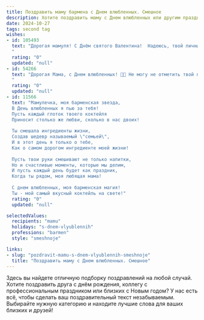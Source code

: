 ```yaml
---
title: Поздравить маму бармена с Днем влюбленных. Смешное
description: Хотите поздравить маму с Днем влюбленных или другим праздником? Наш ИИ создаст незабываемое поздравление, а вы обязательно выделитесь среди других.  
date: 2024-10-27
tags: second tag
wishes:
- id: 105493
  text: "Дорогая мамуля! С Днём святого Валентина!  Надеюсь, твой личный \"коктейль любви\" сегодня особенно крепкий и сладкий, без лишнего градуса грусти и с щедрой порцией счастья!  Пусть твой роман с жизнью будет таким же искристым, как лучшие творения за барной стойкой!  Целую крепко-крепко!
  "
  rating: "0"
  updated: "null"
- id: 54266
  text: "Дорогая Мама, с Днем влюбленных! 🎉🥳 Не могу не отметить твой профессионализм: ты влюблена в свою работу бармена так же страстно, как клиенты в твои коктейли! 🍸🍹  Пусть каждый день будет полон любви – как к работе, так и к жизни! ❤️
  "
  rating: "0"
  updated: "null"
- id: 11566
  text: "Мамулечка, моя барменская звезда,
  В День влюбленных я пью за тебя!
  Пусть каждый глоток твоего коктейля
  Приносит столько же любви, сколько в нас двоих!
  
  Ты смешала ингредиенты жизни,
  Создав шедевр называемый \"семьей\",
  И в этот день я только о тебе,
  Как о самом дорогом ингредиенте моей жизни!
  
  Пусть твои руки смешивают не только напитки,
  Но и счастливые моменты, которые мы делим,
  И пусть каждый день будет как праздник,
  Когда ты рядом, моя любящая мама!
  
  С днем влюбленных, моя барменская магия!
  Ты - мой самый вкусный коктейль на свете!"
  rating: "0"
  updated: "null"

selectedValues:
  recipients: "mamu"
  holidays: "s-dnem-vlyublennih"
  professions: "barmen"
  style: "smeshnoje"

links:
- slug: "pozdravit-mamu-s-dnem-vlyublennih-smeshnoje"
  title: "Поздравить маму с Днем влюбленных. Смешное"
---
```


Здесь вы найдете отличную подборку поздравлений на любой случай.
Хотите поздравить друга с днём рождения, коллегу с профессиональным праздником или близких с Новым годом? У нас есть всё, чтобы сделать ваш поздравительный текст незабываемым. Выбирайте нужную категорию и находите лучшие слова для ваших близких и друзей!
